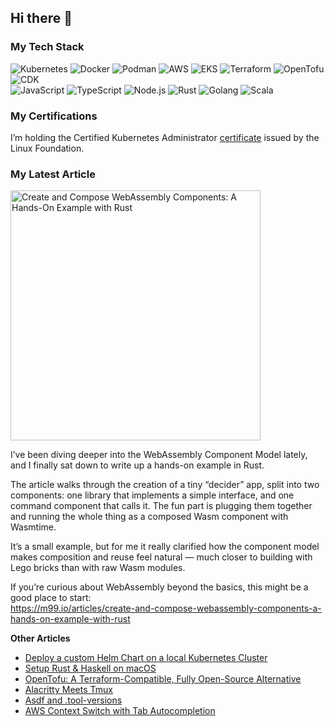 ## Hi there 👋

<!--
**m99coder/m99coder** is a ✨ _special_ ✨ repository because its `README.md` (this file) appears on your GitHub profile.

Here are some ideas to get you started:

- 🔭 I’m currently working on ...
- 🌱 I’m currently learning ...
- 👯 I’m looking to collaborate on ...
- 🤔 I’m looking for help with ...
- 💬 Ask me about ...
- 📫 How to reach me: ...
- 😄 Pronouns: ...
- ⚡ Fun fact: ...
-->

### My Tech Stack

![Kubernetes](https://img.shields.io/badge/Kubernetes-4d3b72?style=for-the-badge&logo=kubernetes&logoColor=ffffff)
![Docker](https://img.shields.io/badge/Docker-4d3b72?style=for-the-badge&logo=docker&logoColor=ffffff)
![Podman](https://img.shields.io/badge/Podman-4d3b72?style=for-the-badge&logo=podman&logoColor=ffffff)
![AWS](https://img.shields.io/badge/AWS-4d3b72?style=for-the-badge&logo=aws&logoColor=ffffff)
![EKS](https://img.shields.io/badge/EKS-4d3b72?style=for-the-badge&logo=eks&logoColor=ffffff)
![Terraform](https://img.shields.io/badge/Terraform-4d3b72?style=for-the-badge&logo=terraform&logoColor=ffffff)
![OpenTofu](https://img.shields.io/badge/OpenTofu-4d3b72?style=for-the-badge&logo=opentofu&logoColor=ffffff)
![CDK](https://img.shields.io/badge/CDK-4d3b72?style=for-the-badge&logo=cdk&logoColor=ffffff)<br />
![JavaScript](https://img.shields.io/badge/JavaScript-9289aa?style=for-the-badge&logo=javascript&logoColor=ffffff)
![TypeScript](https://img.shields.io/badge/TypeScript-9289aa?style=for-the-badge&logo=typescript&logoColor=ffffff)
![Node.js](https://img.shields.io/badge/Node.js-9289aa?style=for-the-badge&logo=nodedotjs&logoColor=ffffff)
![Rust](https://img.shields.io/badge/Rust-9289aa?style=for-the-badge&logo=rust&logoColor=ffffff)
![Golang](https://img.shields.io/badge/Golang-9289aa?style=for-the-badge&logo=go&logoColor=ffffff)
![Scala](https://img.shields.io/badge/Scala-9289aa?style=for-the-badge&logo=scala&logoColor=ffffff)

### My Certifications

I’m holding the Certified Kubernetes Administrator [certificate](https://www.credly.com/badges/72897663-61e3-4898-8fa3-15c805d56a37) issued by the Linux Foundation.

### My Latest Article

<a href="https://m99.io/articles/create-and-compose-webassembly-components-a-hands-on-example-with-rust" target="_blank"><img src="https://m99.io/articles/create-and-compose-webassembly-components-a-hands-on-example-with-rust/index.png" alt="Create and Compose WebAssembly Components: A Hands-On Example with Rust" width="400" /></a>

I’ve been diving deeper into the WebAssembly Component Model lately, and I finally sat down to write up a hands-on example in Rust.

The article walks through the creation of a tiny “decider” app, split into two components: one library that implements a simple interface, and one command component that calls it. The fun part is plugging them together and running the whole thing as a composed Wasm component with Wasmtime.

It’s a small example, but for me it really clarified how the component model makes composition and reuse feel natural — much closer to building with Lego bricks than with raw Wasm modules.

If you’re curious about WebAssembly beyond the basics, this might be a good place to start:<br />
<https://m99.io/articles/create-and-compose-webassembly-components-a-hands-on-example-with-rust>

**Other Articles**

- [Deploy a custom Helm Chart on a local Kubernetes Cluster](https://m99.io/articles/deploy-a-custom-helm-chart-on-a-local-kubernetes-cluster)
- [Setup Rust & Haskell on macOS](https://m99.io/articles/setup-rust-haskell-on-macos)
- [OpenTofu: A Terraform-Compatible, Fully Open-Source Alternative](https://m99.io/articles/opentufu-a-terraform-compatible-fully-open-source-alternative)
- [Alacritty Meets Tmux](https://m99.io/articles/alacritty-meets-tmux)
- [Asdf and .tool-versions](https://m99.io/articles/asdf-and-tool-versions)
- [AWS Context Switch with Tab Autocompletion](https://m99.io/articles/aws-context-switch-with-tab-autocompletion)
